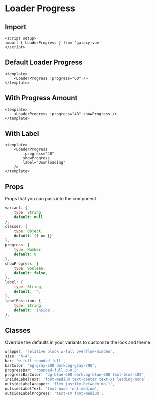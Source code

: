 <script setup>
import LoaderProgressExample from './loader/examples/LoaderProgressExample.vue'
</script>

# Loader Progress

## Import
```vue
<script setup>
import { LoaderProgress } from 'galaxy-vue'
</script>
```

## Default Loader Progress

<LoaderProgressExample :progress="60" />

```vue
<template>
    <LoaderProgress :progress="60" />
</template>
```

## With Progress Amount

<LoaderProgressExample :progress="48" showProgress />

```vue
<template>
    <LoaderProgress :progress="48" showProgress />
</template>
```

## With Label

<LoaderProgressExample :progress="48" showProgress label="Downloading" />

```vue
<template>
    <LoaderProgress 
        :progress="48" 
        showProgress 
        label="Downloading"  
    />
</template>
```


## Props
Props that you can pass into the component

```js
variant: {
    type: String,
    default: null
},
classes: {
    type: Object,
    default: () => {}
},
progress: {
    type: Number,
    default: 0
},
showProgress: {
    type: Boolean,
    default: false,
},
label: {
    type: String,
    default: '',
},
labelPosition: {
    type: String,
    default: 'inside',
},
```

## Classes
Override the defaults in your variants to customize the look and theme

```js
wrapper: 'relative block w-full overflow-hidden',
size: 'h-4',
bar: 'w-full rounded-full',
barColor: 'bg-gray-200 dark:bg-gray-700',
progressBar: 'rounded-full p-0.5',
progressBarColor: 'bg-blue-600 dark:bg-blue-600 text-blue-100',
insideLabelText: 'font-medium text-center text-xs leading-none',
outsideLabelWrapper: 'flex justify-between mb-1',
outsideLabelText: 'text-base font-medium',
outsideLabelProgress: 'text-sm font-medium',
```